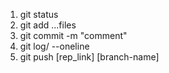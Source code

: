 1. git status
2. git add ...files
3. git commit -m "comment"
4. git log/ --oneline
5. git push [rep_link] [branch-name]
